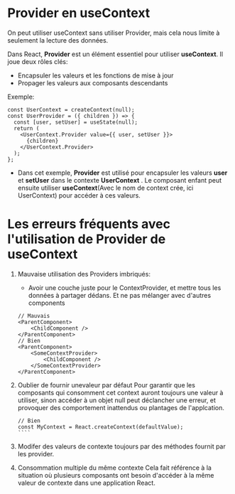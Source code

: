 # Provider en useContext
On peut utiliser useContext sans utiliser Provider, mais cela nous limite à seulement la lecture des données.

Dans React, __Provider__ est un élément essentiel pour utiliser __useContext__. Il joue deux rôles clés:
- Encapsuler les valeurs et les fonctions de mise à jour
- Propager les valeurs aux composants descendants

Exemple:
````
const UserContext = createContext(null);
const UserProvider = ({ children }) => {
  const [user, setUser] = useState(null);
  return (
    <UserContext.Provider value={{ user, setUser }}>
      {children}
    </UserContext.Provider>
  );
};
````
- Dans cet exemple, __Provider__ est utilisé pour encapsuler les valeurs __user__ et __setUser__ dans le contexte __UserContext__ . Le composant enfant peut ensuite utiliser __useContext__(Avec le nom de context crée, ici UserContext) pour accéder à ces valeurs.

# Les erreurs fréquents avec l'utilisation de Provider de useContext
1. Mauvaise utilisation des Providers imbriqués:
    - Avoir une couche juste pour le ContextProvider, et mettre tous les données à partager dédans. Et ne pas mélanger avec d'autres components
    ````
    // Mauvais
    <ParentComponent>
        <ChildComponent />
    </ParentComponent>
    // Bien
    <ParentComponent>
        <SomeContextProvider>
            <ChildComponent />
        </SomeContextProvider>
    </ParentComponent>
    ````
2. Oublier de fournir unevaleur par défaut
    Pour garantir que les composants qui consomment cet context auront toujours une valeur à utiliser, sinon accéder à un objet null peut déclancher une erreur, et provoquer des comportement inattendus ou plantages de l'applcation.
    `````
    // Bien
    const MyContext = React.createContext(defaultValue);
    ````
3. Modifer des valeurs de contexte toujours par des méthodes fournit par les provider.

4. Consommation multiple du même contexte
Cela fait référence à la situation où plusieurs composants ont besoin d'accéder à la même valeur de contexte dans une application React.


